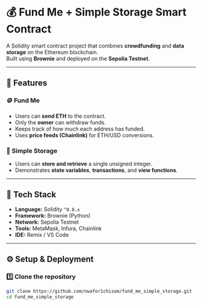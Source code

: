 # 💰 Fund Me + Simple Storage Smart Contract

A Solidity smart contract project that combines **crowdfunding** and **data storage** on the Ethereum blockchain.  
Built using **Brownie** and deployed on the **Sepolia Testnet**.

---

## 🚀 Features

### 🪙 Fund Me
- Users can **send ETH** to the contract.
- Only the **owner** can withdraw funds.
- Keeps track of how much each address has funded.
- Uses **price feeds (Chainlink)** for ETH/USD conversions.

### 🧠 Simple Storage
- Users can **store and retrieve** a single unsigned integer.
- Demonstrates **state variables**, **transactions**, and **view functions**.

---

## 🧰 Tech Stack

- **Language:** Solidity `^0.8.x`
- **Framework:** Brownie (Python)
- **Network:** Sepolia Testnet
- **Tools:** MetaMask, Infura, Chainlink
- **IDE:** Remix / VS Code

---

## ⚙️ Setup & Deployment

### 1️⃣ Clone the repository
```bash
git clone https://github.com/nwafor1chisom/fund_me_simple_storage.git
cd fund_me_simple_storage
